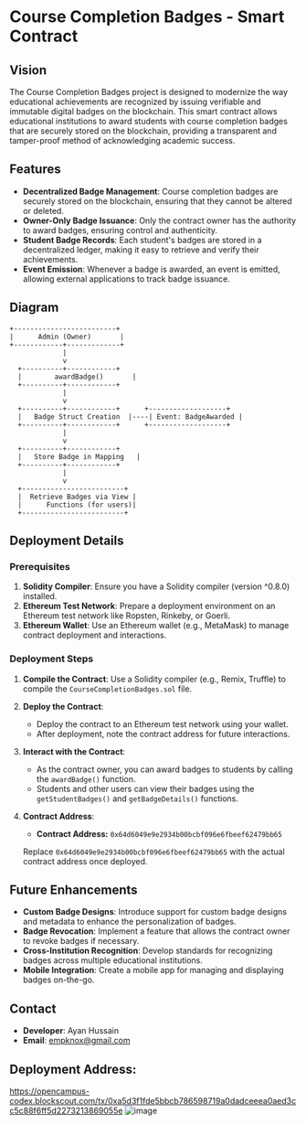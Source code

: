 

# Course Completion Badges - Smart Contract

## Vision

The Course Completion Badges project is designed to modernize the way educational achievements are recognized by issuing verifiable and immutable digital badges on the blockchain. This smart contract allows educational institutions to award students with course completion badges that are securely stored on the blockchain, providing a transparent and tamper-proof method of acknowledging academic success.

## Features

- **Decentralized Badge Management**: Course completion badges are securely stored on the blockchain, ensuring that they cannot be altered or deleted.
- **Owner-Only Badge Issuance**: Only the contract owner has the authority to award badges, ensuring control and authenticity.
- **Student Badge Records**: Each student's badges are stored in a decentralized ledger, making it easy to retrieve and verify their achievements.
- **Event Emission**: Whenever a badge is awarded, an event is emitted, allowing external applications to track badge issuance.

## Diagram

```plaintext
+-------------------------+
|      Admin (Owner)       |
+------------+-------------+
             |
             v
  +----------+------------+
  |        awardBadge()       |
  +----------+------------+
             |
             v
  +----------+------------+      +-------------------+
  |   Badge Struct Creation  |----| Event: BadgeAwarded |
  +----------+------------+      +-------------------+
             |
             v
  +----------+------------+
  |   Store Badge in Mapping   |
  +----------+------------+
             |
             v
  +-------------------------+
  |  Retrieve Badges via View |
  |      Functions (for users)|
  +-------------------------+
```

## Deployment Details

### Prerequisites

1. **Solidity Compiler**: Ensure you have a Solidity compiler (version ^0.8.0) installed.
2. **Ethereum Test Network**: Prepare a deployment environment on an Ethereum test network like Ropsten, Rinkeby, or Goerli.
3. **Ethereum Wallet**: Use an Ethereum wallet (e.g., MetaMask) to manage contract deployment and interactions.

### Deployment Steps

1. **Compile the Contract**: Use a Solidity compiler (e.g., Remix, Truffle) to compile the `CourseCompletionBadges.sol` file.

2. **Deploy the Contract**:
   - Deploy the contract to an Ethereum test network using your wallet.
   - After deployment, note the contract address for future interactions.

3. **Interact with the Contract**:
   - As the contract owner, you can award badges to students by calling the `awardBadge()` function.
   - Students and other users can view their badges using the `getStudentBadges()` and `getBadgeDetails()` functions.

4. **Contract Address**:
   - **Contract Address:** `0x64d6049e9e2934b00bcbf096e6fbeef62479bb65`

   Replace `0x64d6049e9e2934b00bcbf096e6fbeef62479bb65` with the actual contract address once deployed.

## Future Enhancements

- **Custom Badge Designs**: Introduce support for custom badge designs and metadata to enhance the personalization of badges.
- **Badge Revocation**: Implement a feature that allows the contract owner to revoke badges if necessary.
- **Cross-Institution Recognition**: Develop standards for recognizing badges across multiple educational institutions.
- **Mobile Integration**: Create a mobile app for managing and displaying badges on-the-go.

## Contact

- **Developer**: Ayan Hussain
- **Email**: empknox@gmail.com

## Deployment Address:
https://opencampus-codex.blockscout.com/tx/0xa5d3f1fde5bbcb786598719a0dadceeea0aed3cc5c88f6ff5d2273213869055e
![image](https://github.com/user-attachments/assets/cdf65d98-6894-4805-ad94-6d661ab89b61)
